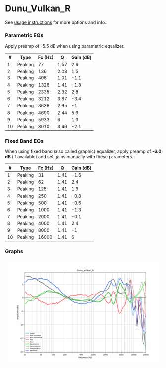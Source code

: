 # Dunu_Vulkan_R
See [usage instructions](https://github.com/jaakkopasanen/AutoEq#usage) for more options and info.

### Parametric EQs
Apply preamp of -5.5 dB when using parametric equalizer.

|   # | Type    |   Fc (Hz) |    Q |   Gain (dB) |
|-----|---------|-----------|------|-------------|
|   1 | Peaking |        77 | 1.57 |         2.6 |
|   2 | Peaking |       136 | 2.08 |         1.5 |
|   3 | Peaking |       406 | 1.01 |        -1.1 |
|   4 | Peaking |      1328 | 1.41 |        -1.8 |
|   5 | Peaking |      2335 | 2.92 |         2.8 |
|   6 | Peaking |      3212 | 3.87 |        -3.4 |
|   7 | Peaking |      3638 | 2.95 |        -1   |
|   8 | Peaking |      4690 | 2.44 |         5.9 |
|   9 | Peaking |      5933 | 6    |         1.3 |
|  10 | Peaking |      8010 | 3.46 |        -2.1 |

### Fixed Band EQs
When using fixed band (also called graphic) equalizer, apply preamp of **-6.0 dB** (if available) and set gains manually with these parameters.

|   # | Type    |   Fc (Hz) |    Q |   Gain (dB) |
|-----|---------|-----------|------|-------------|
|   1 | Peaking |        31 | 1.41 |        -1.6 |
|   2 | Peaking |        62 | 1.41 |         2.4 |
|   3 | Peaking |       125 | 1.41 |         1.9 |
|   4 | Peaking |       250 | 1.41 |        -0.8 |
|   5 | Peaking |       500 | 1.41 |        -0.6 |
|   6 | Peaking |      1000 | 1.41 |        -1.3 |
|   7 | Peaking |      2000 | 1.41 |        -0.1 |
|   8 | Peaking |      4000 | 1.41 |         2.4 |
|   9 | Peaking |      8000 | 1.41 |        -1   |
|  10 | Peaking |     16000 | 1.41 |         6   |

### Graphs
![](./Dunu_Vulkan_R.png)
